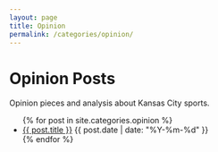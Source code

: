```yaml
---
layout: page
title: Opinion
permalink: /categories/opinion/
---
```


<h1>Opinion Posts</h1>
<p>Opinion pieces and analysis about Kansas City sports.</p>
<ul>
{% for post in site.categories.opinion %}
  <li>
    <a href="{{ post.url }}">{{ post.title }}</a>
    <span class="post-date">{{ post.date | date: "%Y-%m-%d" }}</span>
  </li>
{% endfor %}
</ul>